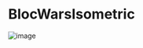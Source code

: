 # BlocWarsIsometric
![image](https://user-images.githubusercontent.com/61661965/215294040-99eccbd3-b890-4d1e-a5e6-73057df02328.png)
